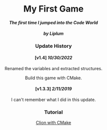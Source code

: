 <div align="center">

# My First Game

#### *The first time I jumped into the Code World*
#### *by Liplum*

### Update History

#### [v1.4] *10/30/2022*

Renamed the variables and extracted structures.

Build this game with CMake.

#### [v1.3.3] *2/11/2019*

I can't remember what I did in this update.

### Tutorial

[Clion with CMake](https://www.jetbrains.com/help/clion/quick-cmake-tutorial.html)
</div>